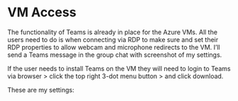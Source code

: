 # VM Access

The functionality of Teams is already in place for the Azure VMs. All the users need to do is when connecting via RDP to make sure and set their RDP properties to allow webcam and microphone redirects to the VM. I’ll send a Teams message in the group chat with screenshot of my settings.

If the user needs to install Teams on the VM they will need to login to Teams via browser > click the top right 3-dot menu button > and click download.

These are my settings:


